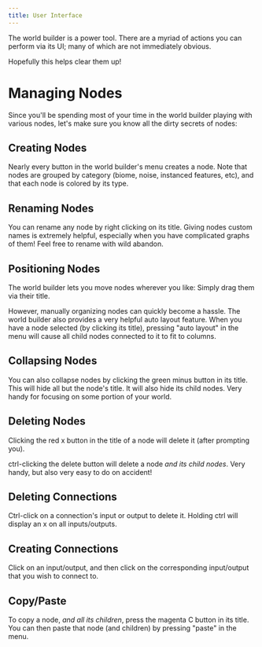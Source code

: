```yaml
---
title: User Interface
---
```


The world builder is a power tool.  There are a myriad of actions you can perform via its UI; many of which are not immediately obvious.

Hopefully this helps clear them up!


# Managing Nodes

Since you'll be spending most of your time in the world builder playing with various nodes, let's make sure you know all the dirty secrets of nodes:

## Creating Nodes

Nearly every button in the world builder's menu creates a node.  Note that nodes are grouped by category (biome, noise, instanced features, etc), and that each node is colored by its type.

## Renaming Nodes

You can rename any node by right clicking on its title.  Giving nodes custom names is extremely helpful, especially when you have complicated graphs of them!  Feel free to rename with wild abandon.

## Positioning Nodes

The world builder lets you move nodes wherever you like: Simply drag them via their title.

However, manually organizing nodes can quickly become a hassle.  The world builder also provides a very helpful auto layout feature.  When you have a node selected (by clicking its title), pressing "auto layout" in the menu will cause all child nodes connected to it to fit to columns.

## Collapsing Nodes

You can also collapse nodes by clicking the green minus button in its title.  This will hide all but the node's title.  It will also hide its child nodes.  Very handy for focusing on some portion of your world.

## Deleting Nodes

Clicking the red x button in the title of a node will delete it (after prompting you).

ctrl-clicking the delete button will delete a node _and its child nodes_.  Very handy, but also very easy to do on accident!

## Deleting Connections

Ctrl-click on a connection's input or output to delete it.  Holding ctrl will display an x on all inputs/outputs.

## Creating Connections

Click on an input/output, and then click on the corresponding input/output that you wish to connect to.

## Copy/Paste

To copy a node, _and all its children_, press the magenta C button in its title.  You can then paste that node (and children) by pressing "paste" in the menu.
